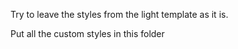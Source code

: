 Try to leave the styles from the light template as it is.

Put all the custom styles in this folder
